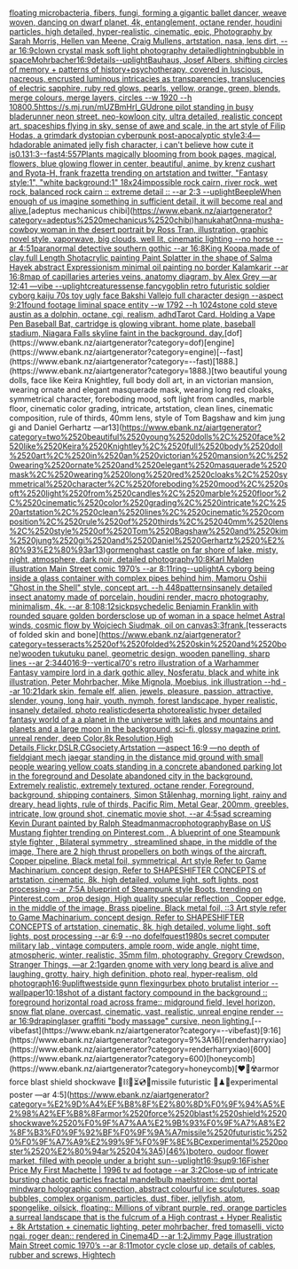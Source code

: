 [floating microbacteria, fibers, fungi, forming a gigantic ballet dancer, weave woven, dancing on dwarf planet, 4k, entanglement, octane render, houdini particles, high detailed, hyper-realistic, cinematic, epic, Photography by Sarah Morris, Hellen van Meene, Craig Mullens, artstation, nasa, lens dirt, --ar 16:9](https://www.ebank.nz/aiartgenerator?category=floating%2520microbacteria%2C%2520fibers%2C%2520fungi%2C%2520forming%2520a%2520gigantic%2520ballet%2520dancer%2C%2520weave%2520woven%2C%2520dancing%2520on%2520dwarf%2520planet%2C%25204k%2C%2520entanglement%2C%2520octane%2520render%2C%2520houdini%2520particles%2C%2520high%2520detailed%2C%2520hyper-realistic%2C%2520cinematic%2C%2520epic%2C%2520Photography%2520by%2520Sarah%2520Morris%2C%2520Hellen%2520van%2520Meene%2C%2520Craig%2520Mullens%2C%2520artstation%2C%2520nasa%2C%2520lens%2520dirt%2C%2520--ar%252016%3A9)[clown crystal mask soft light photography detailed](https://www.ebank.nz/aiartgenerator?category=clown%2520crystal%2520mask%2520soft%2520light%2520photography%2520detailed)[lightning](https://www.ebank.nz/aiartgenerator?category=lightning)[bubble in space](https://www.ebank.nz/aiartgenerator?category=bubble%2520in%2520space)[Mohrbacher](https://www.ebank.nz/aiartgenerator?category=Mohrbacher)[16:9](https://www.ebank.nz/aiartgenerator?category=16%3A9)[details](https://www.ebank.nz/aiartgenerator?category=details)[--uplight](https://www.ebank.nz/aiartgenerator?category=--uplight)[Bauhaus, Josef Albers,  shifting circles of memory + patterns of history+psychotherapy, covered in luscious, nacreous, encrusted luminous intricacies as transparencies, translucencies of electric sapphire, ruby red glows, pearls, yellow, orange, green, blends, merge colours, merge layers, circles  --w 1920 --h 1080](https://www.ebank.nz/aiartgenerator?category=Bauhaus%2C%2520Josef%2520Albers%2C%2520%2520shifting%2520circles%2520of%2520memory%2520%2B%2520patterns%2520of%2520history%2Bpsychotherapy%2C%2520covered%2520in%2520luscious%2C%2520nacreous%2C%2520encrusted%2520luminous%2520intricacies%2520as%2520transparencies%2C%2520translucencies%2520of%2520electric%2520sapphire%2C%2520ruby%2520red%2520glows%2C%2520pearls%2C%2520yellow%2C%2520orange%2C%2520green%2C%2520blends%2C%2520merge%2520colours%2C%2520merge%2520layers%2C%2520circles%2520%2520--w%25201920%2520--h%25201080)[0.5](https://www.ebank.nz/aiartgenerator?category=0.5)[<https://s.mj.run/mUZBmHrl_GU>](https://www.ebank.nz/aiartgenerator?category=%3Chttps%3A//s.mj.run/mUZBmHrl_GU%3E)[drone pilot standing in busy bladerunner neon street.  neo-kowloon city, ultra detailed, realistic concept art. spaceships flying in sky. sense of awe and scale, in the art style of Filip Hodas, a grimdark dystopian cyberpunk post-apocalyptic style](https://www.ebank.nz/aiartgenerator?category=drone%2520pilot%2520standing%2520in%2520busy%2520bladerunner%2520neon%2520street.%2520%2520neo-kowloon%2520city%2C%2520ultra%2520detailed%2C%2520realistic%2520concept%2520art.%2520spaceships%2520flying%2520in%2520sky.%2520sense%2520of%2520awe%2520and%2520scale%2C%2520in%2520the%2520art%2520style%2520of%2520Filip%2520Hodas%2C%2520a%2520grimdark%2520dystopian%2520cyberpunk%2520post-apocalyptic%2520style)[3:4](https://www.ebank.nz/aiartgenerator?category=3%3A4)[—hd](https://www.ebank.nz/aiartgenerator?category=%E2%80%94hd)[adorable animated jelly fish character, i can't believe how cute it is](https://www.ebank.nz/aiartgenerator?category=adorable%2520animated%2520jelly%2520fish%2520character%2C%2520i%2520can%27t%2520believe%2520how%2520cute%2520it%2520is)[0.13](https://www.ebank.nz/aiartgenerator?category=0.13)[1:3](https://www.ebank.nz/aiartgenerator?category=1%3A3)[--fast](https://www.ebank.nz/aiartgenerator?category=--fast)[4:5](https://www.ebank.nz/aiartgenerator?category=4%3A5)[57](https://www.ebank.nz/aiartgenerator?category=57)[Plants magically blooming from book pages, magical, flowers, blue glowing flower in center, beautiful, anime, by krenz cushart and Ryota-H, frank frazetta trending on artstation and twitter, "Fantasy style:1", "white background:1" 18x24](https://www.ebank.nz/aiartgenerator?category=Plants%2520magically%2520blooming%2520from%2520book%2520pages%2C%2520magical%2C%2520flowers%2C%2520blue%2520glowing%2520flower%2520in%2520center%2C%2520beautiful%2C%2520anime%2C%2520by%2520krenz%2520cushart%2520and%2520Ryota-H%2C%2520frank%2520frazetta%2520trending%2520on%2520artstation%2520and%2520twitter%2C%2520%22Fantasy%2520style%3A1%22%2C%2520%22white%2520background%3A1%22%252018x24)[impossible rock cairn, river rock, wet rock, balanced rock cairn :: extreme detail :: --ar 2:3 --uplight](https://www.ebank.nz/aiartgenerator?category=impossible%2520rock%2520cairn%2C%2520river%2520rock%2C%2520wet%2520rock%2C%2520balanced%2520rock%2520cairn%2520%3A%3A%2520extreme%2520detail%2520%3A%3A%2520--ar%25202%3A3%2520--uplight)[Beeple](https://www.ebank.nz/aiartgenerator?category=Beeple)[When enough of us imagine something in sufficient detail, it will become real and alive.](https://www.ebank.nz/aiartgenerator?category=When%2520enough%2520of%2520us%2520imagine%2520something%2520in%2520sufficient%2520detail%2C%2520it%2520will%2520become%2520real%2520and%2520alive.)[adeptus mechanicus chibi](https://www.ebank.nz/aiartgenerator?category=adeptus%2520mechanicus%2520chibi)[hanuka](https://www.ebank.nz/aiartgenerator?category=hanuka)[hat](https://www.ebank.nz/aiartgenerator?category=hat)[Onna-musha-cowboy woman in the desert portrait by Ross Tran, illustration, graphic novel style, vaporwave, big clouds, well lit, cinematic lighting --no horse --ar 4:5](https://www.ebank.nz/aiartgenerator?category=Onna-musha-cowboy%2520woman%2520in%2520the%2520desert%2520portrait%2520by%2520Ross%2520Tran%2C%2520illustration%2C%2520graphic%2520novel%2520style%2C%2520vaporwave%2C%2520big%2520clouds%2C%2520well%2520lit%2C%2520cinematic%2520lighting%2520--no%2520horse%2520--ar%25204%3A5)[1](https://www.ebank.nz/aiartgenerator?category=1)[paranormal detective southern gothic --ar 16:8](https://www.ebank.nz/aiartgenerator?category=paranormal%2520detective%2520southern%2520gothic%2520--ar%252016%3A8)[King Koopa,made of clay,full Length Shot](https://www.ebank.nz/aiartgenerator?category=King%2520Koopa%2Cmade%2520of%2520clay%2Cfull%2520Length%2520Shot)[acrylic painting Paint Splatter in the shape of Salma Hayek abstract Expressionism minimal oil painting no border Kalamkarir --ar 16:8](https://www.ebank.nz/aiartgenerator?category=acrylic%2520painting%2520Paint%2520Splatter%2520in%2520the%2520shape%2520of%2520Salma%2520Hayek%2520abstract%2520Expressionism%2520minimal%2520oil%2520painting%2520no%2520border%2520Kalamkarir%2520--ar%252016%3A8)[map of capillaries arteries veins, anatomy diagram, by Alex Grey —ar 12:41 —vibe --uplight](https://www.ebank.nz/aiartgenerator?category=map%2520of%2520capillaries%2520arteries%2520veins%2C%2520anatomy%2520diagram%2C%2520by%2520Alex%2520Grey%2520%E2%80%94ar%252012%3A41%2520%E2%80%94vibe%2520--uplight)[creatures](https://www.ebank.nz/aiartgenerator?category=creatures)[sense,fancy](https://www.ebank.nz/aiartgenerator?category=sense%2Cfancy)[goblin retro futuristic soldier cyborg kaiju 70s toy ugly face Bakshi Vallejo full character design --aspect 9:21](https://www.ebank.nz/aiartgenerator?category=goblin%2520retro%2520futuristic%2520soldier%2520cyborg%2520kaiju%252070s%2520toy%2520ugly%2520face%2520Bakshi%2520Vallejo%2520full%2520character%2520design%2520--aspect%25209%3A21)[found footage liminal space entity --w 1792 --h 1024](https://www.ebank.nz/aiartgenerator?category=found%2520footage%2520liminal%2520space%2520entity%2520--w%25201792%2520--h%25201024)[stone cold steve austin as a dolphin, octane, cgi, realism, adhd](https://www.ebank.nz/aiartgenerator?category=stone%2520cold%2520steve%2520austin%2520as%2520a%2520dolphin%2C%2520octane%2C%2520cgi%2C%2520realism%2C%2520adhd)[Tarot Card. Holding a Vape Pen Baseball Bat, cartridge is glowing vibrant. home plate, baseball stadium, Niagara Falls skyline faint in the background. day.](https://www.ebank.nz/aiartgenerator?category=Tarot%2520Card.%2520Holding%2520a%2520Vape%2520Pen%2520Baseball%2520Bat%2C%2520cartridge%2520is%2520glowing%2520vibrant.%2520home%2520plate%2C%2520baseball%2520stadium%2C%2520Niagara%2520Falls%2520skyline%2520faint%2520in%2520the%2520background.%2520day.)[dof](https://www.ebank.nz/aiartgenerator?category=dof)[engine](https://www.ebank.nz/aiartgenerator?category=engine)[--fast](https://www.ebank.nz/aiartgenerator?category=--fast)[1888.](https://www.ebank.nz/aiartgenerator?category=1888.)[two beautiful young dolls, face like Keira Knightley, full body doll art, in an victorian mansion, wearing ornate and elegant masquerade mask, wearing long red cloaks, symmetrical character, foreboding mood, soft light from candles, marble floor, cinematic color grading, intricate, artstation, clean lines, cinematic composition, rule of thirds, 40mm lens, style of Tom Bagshaw and kim jung gi and Daniel Gerhartz ––ar13](https://www.ebank.nz/aiartgenerator?category=two%2520beautiful%2520young%2520dolls%2C%2520face%2520like%2520Keira%2520Knightley%2C%2520full%2520body%2520doll%2520art%2C%2520in%2520an%2520victorian%2520mansion%2C%2520wearing%2520ornate%2520and%2520elegant%2520masquerade%2520mask%2C%2520wearing%2520long%2520red%2520cloaks%2C%2520symmetrical%2520character%2C%2520foreboding%2520mood%2C%2520soft%2520light%2520from%2520candles%2C%2520marble%2520floor%2C%2520cinematic%2520color%2520grading%2C%2520intricate%2C%2520artstation%2C%2520clean%2520lines%2C%2520cinematic%2520composition%2C%2520rule%2520of%2520thirds%2C%252040mm%2520lens%2C%2520style%2520of%2520Tom%2520Bagshaw%2520and%2520kim%2520jung%2520gi%2520and%2520Daniel%2520Gerhartz%2520%E2%80%93%E2%80%93ar13)[gormenghast castle on far shore of lake, misty, night, atmosphere, dark noir, detailed photography](https://www.ebank.nz/aiartgenerator?category=gormenghast%2520castle%2520on%2520far%2520shore%2520of%2520lake%2C%2520misty%2C%2520night%2C%2520atmosphere%2C%2520dark%2520noir%2C%2520detailed%2520photography)[10:8](https://www.ebank.nz/aiartgenerator?category=10%3A8)[Karl Malden illustration Main Street comic 1970’s --ar 8:11](https://www.ebank.nz/aiartgenerator?category=Karl%2520Malden%2520illustration%2520Main%2520Street%2520comic%25201970%E2%80%99s%2520--ar%25208%3A11)[ring](https://www.ebank.nz/aiartgenerator?category=ring)[--uplight](https://www.ebank.nz/aiartgenerator?category=--uplight)[A cyborg being inside a glass container with complex pipes behind him, Mamoru Oshii "Ghost in the Shell" style, concept art. --h 448](https://www.ebank.nz/aiartgenerator?category=A%2520cyborg%2520being%2520inside%2520a%2520glass%2520container%2520with%2520complex%2520pipes%2520behind%2520him%2C%2520Mamoru%2520Oshii%2520%22Ghost%2520in%2520the%2520Shell%22%2520style%2C%2520concept%2520art.%2520--h%2520448)[patterns](https://www.ebank.nz/aiartgenerator?category=patterns)[insanely detailed insect anatomy made of porcelain, houdini render, macro photography, minimalism, 4k. --ar 8:10](https://www.ebank.nz/aiartgenerator?category=insanely%2520detailed%2520insect%2520anatomy%2520made%2520of%2520porcelain%2C%2520houdini%2520render%2C%2520macro%2520photography%2C%2520minimalism%2C%25204k.%2520--ar%25208%3A10)[8:12](https://www.ebank.nz/aiartgenerator?category=8%3A12)[sick](https://www.ebank.nz/aiartgenerator?category=sick)[psychedelic Benjamin Franklin with rounded square golden borders](https://www.ebank.nz/aiartgenerator?category=psychedelic%2520Benjamin%2520Franklin%2520with%2520rounded%2520square%2520golden%2520borders)[close up of woman in a space helmet ](https://www.ebank.nz/aiartgenerator?category=close%2520up%2520of%2520woman%2520in%2520a%2520space%2520helmet%2520)[Astral winds, cosmic flow by Wojciech Siudmak, oil on canvas](https://www.ebank.nz/aiartgenerator?category=Astral%2520winds%2C%2520cosmic%2520flow%2520by%2520Wojciech%2520Siudmak%2C%2520oil%2520on%2520canvas)[3:3](https://www.ebank.nz/aiartgenerator?category=3%3A3)[frank.](https://www.ebank.nz/aiartgenerator?category=frank.)[tesseracts of folded skin and bone](https://www.ebank.nz/aiartgenerator?category=tesseracts%2520of%2520folded%2520skin%2520and%2520bone)[wooden tukutuku panel, geometric design, wooden panelling, sharp lines --ar 2:3](https://www.ebank.nz/aiartgenerator?category=wooden%2520tukutuku%2520panel%2C%2520geometric%2520design%2C%2520wooden%2520panelling%2C%2520sharp%2520lines%2520--ar%25202%3A3)[440](https://www.ebank.nz/aiartgenerator?category=440)[16:9](https://www.ebank.nz/aiartgenerator?category=16%3A9)[--vertical](https://www.ebank.nz/aiartgenerator?category=--vertical)[70's retro illustration of a Warhammer Fantasy vampire lord in a dark gothic alley, Nosferatu,  black and white ink illustration,  Peter Mohrbacher, Mike Mignola, Moebius, ink illustration  --hd --ar 10:21](https://www.ebank.nz/aiartgenerator?category=70%27s%2520retro%2520illustration%2520of%2520a%2520Warhammer%2520Fantasy%2520vampire%2520lord%2520in%2520a%2520dark%2520gothic%2520alley%2C%2520Nosferatu%2C%2520%2520black%2520and%2520white%2520ink%2520illustration%2C%2520%2520Peter%2520Mohrbacher%2C%2520Mike%2520Mignola%2C%2520Moebius%2C%2520ink%2520illustration%2520%2520--hd%2520--ar%252010%3A21)[dark skin, female elf, alien, jewels, pleasure, passion, attractive, slender, young, long hair, youth, nymph, forest landscape, hyper realistic, insanely detailed, photo realistic](https://www.ebank.nz/aiartgenerator?category=dark%2520skin%2C%2520female%2520elf%2C%2520alien%2C%2520jewels%2C%2520pleasure%2C%2520passion%2C%2520attractive%2C%2520slender%2C%2520young%2C%2520long%2520hair%2C%2520youth%2C%2520nymph%2C%2520forest%2520landscape%2C%2520hyper%2520realistic%2C%2520insanely%2520detailed%2C%2520photo%2520realistic)[desert](https://www.ebank.nz/aiartgenerator?category=desert)[a photorealistic hyper detailed fantasy world of a a planet in the universe with lakes and mountains and planets and  a large moon in the background, sci-fi, glossy magazine print, unreal render, deep Color,8k Resolution,High Details,Flickr,DSLR,CGsociety,Artstation —aspect 16:9 —no depth of field](https://www.ebank.nz/aiartgenerator?category=a%2520photorealistic%2520hyper%2520detailed%2520fantasy%2520world%2520of%2520a%2520a%2520planet%2520in%2520the%2520universe%2520with%2520lakes%2520and%2520mountains%2520and%2520planets%2520and%2520%2520a%2520large%2520moon%2520in%2520the%2520background%2C%2520sci-fi%2C%2520glossy%2520magazine%2520print%2C%2520unreal%2520render%2C%2520deep%2520Color%2C8k%2520Resolution%2CHigh%2520Details%2CFlickr%2CDSLR%2CCGsociety%2CArtstation%2520%E2%80%94aspect%252016%3A9%2520%E2%80%94no%2520depth%2520of%2520field)[giant mech jaegar standing in the distance mid ground with small people wearing yellow coats standing in a concrete abandoned parking lot in the foreground and Desolate abandoned city in the background. Extremely realistic, extremely textured, octane render, Foreground, background, shipping containers,  Simon Stålenhag,  morning light, rainy and dreary, head lights, rule of thirds, Pacific Rim, Metal Gear,  200mm, greebles, intricate, low ground shot, cinematic movie shot, --ar 4:5](https://www.ebank.nz/aiartgenerator?category=giant%2520mech%2520jaegar%2520standing%2520in%2520the%2520distance%2520mid%2520ground%2520with%2520small%2520people%2520wearing%2520yellow%2520coats%2520standing%2520in%2520a%2520concrete%2520abandoned%2520parking%2520lot%2520in%2520the%2520foreground%2520and%2520Desolate%2520abandoned%2520city%2520in%2520the%2520background.%2520Extremely%2520realistic%2C%2520extremely%2520textured%2C%2520octane%2520render%2C%2520Foreground%2C%2520background%2C%2520shipping%2520containers%2C%2520%2520Simon%2520St%C3%A5lenhag%2C%2520%2520morning%2520light%2C%2520rainy%2520and%2520dreary%2C%2520head%2520lights%2C%2520rule%2520of%2520thirds%2C%2520Pacific%2520Rim%2C%2520Metal%2520Gear%2C%2520%2520200mm%2C%2520greebles%2C%2520intricate%2C%2520low%2520ground%2520shot%2C%2520cinematic%2520movie%2520shot%2C%2520--ar%25204%3A5)[sad screaming Kevin Durant painted by Ralph Steadman](https://www.ebank.nz/aiartgenerator?category=sad%2520screaming%2520Kevin%2520Durant%2520painted%2520by%2520Ralph%2520Steadman)[macrophotography](https://www.ebank.nz/aiartgenerator?category=macrophotography)[Base on US Mustang fighter trending on Pinterest.com , A blueprint of one Steampunk style fighter , Bilateral symmetry , streamlined shape, in the middle of the image,  There are 2 high thrust propellers on both wings of the aircraft, Copper pipeline,  Black metal foil, symmetrical,  Art style Refer to Game Machinarium.  concept design, Refer to SHAPESHIFTER CONCEPTS  of artstation, cinematic,  8k, high detailed,  volume light,  soft lights,  post processing    --ar 7:5](https://www.ebank.nz/aiartgenerator?category=Base%2520on%2520US%2520Mustang%2520fighter%2520trending%2520on%2520Pinterest.com%2520%2C%2520A%2520blueprint%2520of%2520one%2520Steampunk%2520style%2520fighter%2520%2C%2520Bilateral%2520symmetry%2520%2C%2520streamlined%2520shape%2C%2520in%2520the%2520middle%2520of%2520the%2520image%2C%2520%2520There%2520are%25202%2520high%2520thrust%2520propellers%2520on%2520both%2520wings%2520of%2520the%2520aircraft%2C%2520Copper%2520pipeline%2C%2520%2520Black%2520metal%2520foil%2C%2520symmetrical%2C%2520%2520Art%2520style%2520Refer%2520to%2520Game%2520Machinarium.%2520%2520concept%2520design%2C%2520Refer%2520to%2520SHAPESHIFTER%2520CONCEPTS%2520%2520of%2520artstation%2C%2520cinematic%2C%2520%25208k%2C%2520high%2520detailed%2C%2520%2520volume%2520light%2C%2520%2520soft%2520lights%2C%2520%2520post%2520processing%2520%2520%2520%2520--ar%25207%3A5)[A blueprint of Steampunk style Boots,    trending on Pinterest.com  , prop design, High quality specular reflection , Copper  edge, in the middle of the image, Brass pipeline,  Black metal foil,  ::3  Art style refer to Game Machinarium.  concept design, Refer to SHAPESHIFTER CONCEPTS  of artstation, cinematic,  8k, high detailed,  volume light,  soft lights,  post processing    --ar 6:9   --no dof](https://www.ebank.nz/aiartgenerator?category=A%2520blueprint%2520of%2520Steampunk%2520style%2520Boots%2C%2520%2520%2520%2520trending%2520on%2520Pinterest.com%2520%2520%2C%2520prop%2520design%2C%2520High%2520quality%2520specular%2520reflection%2520%2C%2520Copper%2520%2520edge%2C%2520in%2520the%2520middle%2520of%2520the%2520image%2C%2520Brass%2520pipeline%2C%2520%2520Black%2520metal%2520foil%2C%2520%2520%3A%3A3%2520%2520Art%2520style%2520refer%2520to%2520Game%2520Machinarium.%2520%2520concept%2520design%2C%2520Refer%2520to%2520SHAPESHIFTER%2520CONCEPTS%2520%2520of%2520artstation%2C%2520cinematic%2C%2520%25208k%2C%2520high%2520detailed%2C%2520%2520volume%2520light%2C%2520%2520soft%2520lights%2C%2520%2520post%2520processing%2520%2520%2520%2520--ar%25206%3A9%2520%2520%2520--no%2520dof)[elfquest](https://www.ebank.nz/aiartgenerator?category=elfquest)[1980s secret computer military lab , vintage computers, ample room, wide angle, night time, atmospheric, winter, realistic, 35mm film, photography, Gregory Crewdson, Stranger Things, —ar 2:1](https://www.ebank.nz/aiartgenerator?category=1980s%2520secret%2520computer%2520military%2520lab%2520%2C%2520vintage%2520computers%2C%2520ample%2520room%2C%2520wide%2520angle%2C%2520night%2520time%2C%2520atmospheric%2C%2520winter%2C%2520realistic%2C%252035mm%2520film%2C%2520photography%2C%2520Gregory%2520Crewdson%2C%2520Stranger%2520Things%2C%2520%E2%80%94ar%25202%3A1)[garden gnome with very long beard is alive and laughing, grotty, hairy, high definition, photo real, hyper-realism, old photograph](https://www.ebank.nz/aiartgenerator?category=garden%2520gnome%2520with%2520very%2520long%2520beard%2520is%2520alive%2520and%2520laughing%2C%2520grotty%2C%2520hairy%2C%2520high%2520definition%2C%2520photo%2520real%2C%2520hyper-realism%2C%2520old%2520photograph)[16:9](https://www.ebank.nz/aiartgenerator?category=16%3A9)[uplift](https://www.ebank.nz/aiartgenerator?category=uplift)[westside gunn flexing](https://www.ebank.nz/aiartgenerator?category=westside%2520gunn%2520flexing)[urbex photo brutalist interior --wallpaper](https://www.ebank.nz/aiartgenerator?category=urbex%2520photo%2520brutalist%2520interior%2520--wallpaper)[10:18](https://www.ebank.nz/aiartgenerator?category=10%3A18)[shot of a distant factory compound in the background :: foreground horizontal road across frame:: midground field, level horizon, snow flat plane, overcast, cinematic, vast, realistic, unreal engine render --ar 16:9](https://www.ebank.nz/aiartgenerator?category=shot%2520of%2520a%2520distant%2520factory%2520compound%2520in%2520the%2520background%2520%3A%3A%2520foreground%2520horizontal%2520road%2520across%2520frame%3A%3A%2520midground%2520field%2C%2520level%2520horizon%2C%2520snow%2520flat%2520plane%2C%2520overcast%2C%2520cinematic%2C%2520vast%2C%2520realistic%2C%2520unreal%2520engine%2520render%2520--ar%252016%3A9)[draping](https://www.ebank.nz/aiartgenerator?category=draping)[laser graffiti "body massage" cursive, neon lighting.](https://www.ebank.nz/aiartgenerator?category=laser%2520graffiti%2520%22body%2520massage%22%2520cursive%2C%2520neon%2520lighting.)[--vibefast](https://www.ebank.nz/aiartgenerator?category=--vibefast)[9:16](https://www.ebank.nz/aiartgenerator?category=9%3A16)[renderharryxiao](https://www.ebank.nz/aiartgenerator?category=renderharryxiao)[600](https://www.ebank.nz/aiartgenerator?category=600)[honeycomb](https://www.ebank.nz/aiartgenerator?category=honeycomb)[❤️‍🔥☢️armor force blast shield shockwave 🧪⛓🧨⏳💿🚧missile futuristic 🧩♟🎼experimental poster —ar 4:5](https://www.ebank.nz/aiartgenerator?category=%E2%9D%A4%EF%B8%8F%E2%80%8D%F0%9F%94%A5%E2%98%A2%EF%B8%8Farmor%2520force%2520blast%2520shield%2520shockwave%2520%F0%9F%A7%AA%E2%9B%93%F0%9F%A7%A8%E2%8F%B3%F0%9F%92%BF%F0%9F%9A%A7missile%2520futuristic%2520%F0%9F%A7%A9%E2%99%9F%F0%9F%8E%BCexperimental%2520poster%2520%E2%80%94ar%25204%3A5)[(46%)](https://www.ebank.nz/aiartgenerator?category=%2846%25%29)[botero, oudoor flower market, filled with people under a bright sun](https://www.ebank.nz/aiartgenerator?category=botero%2C%2520oudoor%2520flower%2520market%2C%2520filled%2520with%2520people%2520under%2520a%2520bright%2520sun)[--uplight](https://www.ebank.nz/aiartgenerator?category=--uplight)[16:9](https://www.ebank.nz/aiartgenerator?category=16%3A9)[sup](https://www.ebank.nz/aiartgenerator?category=sup)[9:16](https://www.ebank.nz/aiartgenerator?category=9%3A16)[Fisher Price My First Machette | 1996 tv ad footage --ar 3:2](https://www.ebank.nz/aiartgenerator?category=Fisher%2520Price%2520My%2520First%2520Machette%2520%7C%25201996%2520tv%2520ad%2520footage%2520--ar%25203%3A2)[Close-up of intricate bursting chaotic particles fractal mandelbulb maelstrom:: dmt portal mindwarp holographic connection, abstract colourful ice sculptures, soap bubbles, complex organism, particles, dust, fiber, jellyfish, atom, spongelike, oilsick, floating:: Millions of vibrant purple, red, orange particles a surreal landscape that is the fulcrum of a High contrast + Hyper Realistic + 8k Artstation + cinematic lighting, peter mohrbacher, fred tomaselli, victo ngai, roger dean:: rendered in Cinema4D --ar 1:2](https://www.ebank.nz/aiartgenerator?category=Close-up%2520of%2520intricate%2520bursting%2520chaotic%2520particles%2520fractal%2520mandelbulb%2520maelstrom%3A%3A%2520dmt%2520portal%2520mindwarp%2520holographic%2520connection%2C%2520abstract%2520colourful%2520ice%2520sculptures%2C%2520soap%2520bubbles%2C%2520complex%2520organism%2C%2520particles%2C%2520dust%2C%2520fiber%2C%2520jellyfish%2C%2520atom%2C%2520spongelike%2C%2520oilsick%2C%2520floating%3A%3A%2520Millions%2520of%2520vibrant%2520purple%2C%2520red%2C%2520orange%2520particles%2520a%2520surreal%2520landscape%2520that%2520is%2520the%2520fulcrum%2520of%2520a%2520High%2520contrast%2520%2B%2520Hyper%2520Realistic%2520%2B%25208k%2520Artstation%2520%2B%2520cinematic%2520lighting%2C%2520peter%2520mohrbacher%2C%2520fred%2520tomaselli%2C%2520victo%2520ngai%2C%2520roger%2520dean%3A%3A%2520rendered%2520in%2520Cinema4D%2520--ar%25201%3A2)[Jimmy Page illustration Main Street comic 1970’s --ar 8:11](https://www.ebank.nz/aiartgenerator?category=Jimmy%2520Page%2520illustration%2520Main%2520Street%2520comic%25201970%E2%80%99s%2520--ar%25208%3A11)[motor cycle close up, details of cables, rubber and screws, Hightech](https://www.ebank.nz/aiartgenerator?category=motor%2520cycle%2520close%2520up%2C%2520details%2520of%2520cables%2C%2520rubber%2520and%2520screws%2C%2520Hightech)